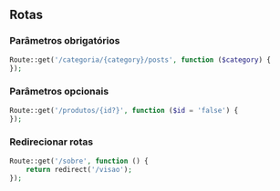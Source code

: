 ## Rotas
### Parâmetros obrigatórios
```php
Route::get('/categoria/{category}/posts', function ($category) {
});
```
### Parâmetros opcionais
```php
Route::get('/produtos/{id?}', function ($id = 'false') {
});
```
### Redirecionar rotas
```php
Route::get('/sobre', function () {
	return redirect('/visao');
});
```


<!--stackedit_data:
eyJoaXN0b3J5IjpbMTMzNzc4MTUxMF19
-->